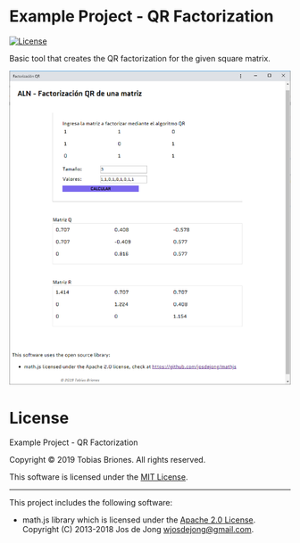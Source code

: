 # Example Project - QR Factorization
[![License](https://img.shields.io/github/license/TobiasBriones/example.math.linear_algebra.web.qr-factorization)](https://github.com/TobiasBriones/example.math.linear_algebra.web.qr-factorization/blob/master/LICENSE)

Basic tool that creates the QR factorization for the given square matrix.

[![Screenshot 1](https://raw.githubusercontent.com/TobiasBriones/images/master/example-projects/example.math.linear-algebra.web.qr-factorization/screenshot-1.png)](https://github.com/TobiasBriones/images/tree/master/example-projects)

# License
Example Project - QR Factorization

Copyright © 2019 Tobias Briones. All rights reserved.

This software is licensed under the [MIT License](https://github.com/TobiasBriones/example.math.linear-algebra.web.qr-factorization/blob/master/LICENSE).

***

This project includes the following software:
- math.js library which is licensed under the [Apache 2.0 License](http://www.apache.org/licenses/LICENSE-2.0). Copyright (C) 2013-2018 Jos de Jong <wjosdejong@gmail.com>.
